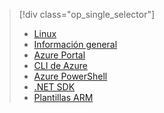 > [!div class="op_single_selector"]
> * [Linux](../articles/hdinsight/hdinsight-hadoop-provision-linux-clusters.md)
> * [Información general](../articles/hdinsight/hdinsight-provision-clusters.md)
> * [Azure Portal](../articles/hdinsight/hdinsight-hadoop-create-windows-clusters-portal.md)
> * [CLI de Azure](../articles/hdinsight/hdinsight-hadoop-create-windows-clusters-cli.md)
> * [Azure PowerShell](../articles/hdinsight/hdinsight-hadoop-create-windows-clusters-powershell.md)
> * [.NET SDK](../articles/hdinsight/hdinsight-hadoop-create-windows-clusters-dotnet-sdk.md)
> * [Plantillas ARM](../articles/hdinsight/hdinsight-hadoop-create-windows-clusters-arm-templates.md)
> 
> 



<!--HONumber=Jan17_HO3-->


